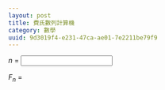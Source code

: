 ```yaml
---
layout: post
title: 費氏數列計算機
category: 數學
uuid: 9d3019f4-e231-47ca-ae01-7e2211be79f9
---
```


*n* =
<input type="number" id="fibonacci-argument">

*F<sub>n</sub>* = <span id="fibonacci-result">&nbsp;</span>

<script type="module">
//! All matrices in this module are in the form of
//!
//! [ A B ]
//! [ B C ].
//!
//! These 2x2 matrices are stored as [A, B, C].

const argument = document.getElementById("fibonacci-argument");
const result = document.getElementById("fibonacci-result");

/// Multiply two Fibonacci matrices
const matmul = (a, b) => [
    a[0] * b[0] + a[1] * b[1],
    a[0] * b[1] + a[1] * b[2],
    a[1] * b[1] + a[2] * b[2],
];

/// Compute the n-th Fibonacci number
const fibonacci = index => {
    const F1 = [0n, 1n, 1n]; // Fibonacci matrix

    // Reject NaN and negative indices
    if (!(index >= 0))
        return undefined;

    index >>>= 0; // Convert to uint32

    if (index < F1.length)
        return F1[index];

    const parity = index & 1;
    let result = [1n, 0n, 1n]; // Identity matrix
    let operator = matmul(F1, F1);

    while (index >>>= 1) {
        if (index & 1)
            result = matmul(result, operator);
        operator = matmul(operator, operator);
    }
    return result[1 + parity];
}

argument.addEventListener("input", () => {
    result.innerText = fibonacci(argument.value).toLocaleString();
});
</script>

